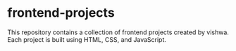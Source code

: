 # frontend-projects
This repository contains a collection of frontend projects created by vishwa. Each project is built using HTML, CSS, and JavaScript.

